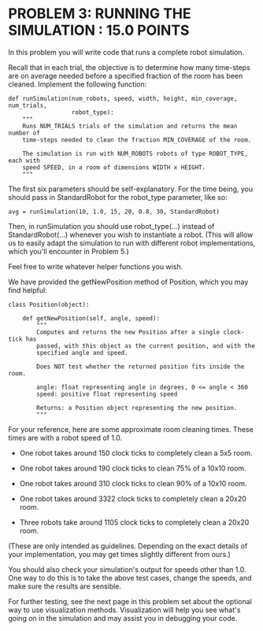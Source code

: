 PROBLEM 3: RUNNING THE SIMULATION : 15.0 POINTS
===============================================

In this problem you will write code that runs a complete robot simulation.

Recall that in each trial, the objective is to determine how many time-steps are on average needed before a specified fraction of the room has been cleaned. Implement the following function:

    def runSimulation(num_robots, speed, width, height, min_coverage, num_trials,
                      robot_type):
        """
        Runs NUM_TRIALS trials of the simulation and returns the mean number of
        time-steps needed to clean the fraction MIN_COVERAGE of the room.

        The simulation is run with NUM_ROBOTS robots of type ROBOT_TYPE, each with
        speed SPEED, in a room of dimensions WIDTH x HEIGHT.
        """

The first six parameters should be self-explanatory. For the time being, you should pass in StandardRobot for the robot_type parameter, like so:

    avg = runSimulation(10, 1.0, 15, 20, 0.8, 30, StandardRobot)

Then, in runSimulation you should use robot_type(...) instead of StandardRobot(...) whenever you wish to instantiate a robot. (This will allow us to easily adapt the simulation to run with different robot implementations, which you'll encounter in Problem 5.)

Feel free to write whatever helper functions you wish.

We have provided the getNewPosition method of Position, which you may find helpful:

    class Position(object):

        def getNewPosition(self, angle, speed):
            """
            Computes and returns the new Position after a single clock-tick has
            passed, with this object as the current position, and with the
            specified angle and speed.

            Does NOT test whether the returned position fits inside the room.

            angle: float representing angle in degrees, 0 <= angle < 360
            speed: positive float representing speed

            Returns: a Position object representing the new position.
            """

For your reference, here are some approximate room cleaning times. These times are with a robot speed of 1.0.

 - One robot takes around 150 clock ticks to completely clean a 5x5
   room.

 - One robot takes around 190 clock ticks to clean 75% of a 10x10 room.

 - One robot takes around 310 clock ticks to clean 90% of a 10x10 room.

 - One robot takes around 3322 clock ticks to completely clean a 20x20
   room.

 - Three robots take around 1105 clock ticks to completely clean a 20x20
   room.

(These are only intended as guidelines. Depending on the exact details of your implementation, you may get times slightly different from ours.)

You should also check your simulation's output for speeds other than 1.0. One way to do this is to take the above test cases, change the speeds, and make sure the results are sensible.

For further testing, see the next page in this problem set about the optional way to use visualization methods. Visualization will help you see what's going on in the simulation and may assist you in debugging your code.
